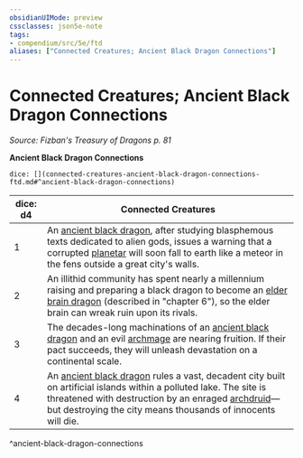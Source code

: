 ```yaml
---
obsidianUIMode: preview
cssclasses: json5e-note
tags:
- compendium/src/5e/ftd
aliases: ["Connected Creatures; Ancient Black Dragon Connections"]
---
```

# Connected Creatures; Ancient Black Dragon Connections
*Source: Fizban's Treasury of Dragons p. 81* 

**Ancient Black Dragon Connections**

`dice: [](connected-creatures-ancient-black-dragon-connections-ftd.md#^ancient-black-dragon-connections)`

| dice: d4 | Connected Creatures |
|----------|---------------------|
| 1 | An [ancient black dragon](2-Mechanics/CLI/bestiary/dragon/ancient-black-dragon.md), after studying blasphemous texts dedicated to alien gods, issues a warning that a corrupted [planetar](2-Mechanics/CLI/bestiary/celestial/planetar.md) will soon fall to earth like a meteor in the fens outside a great city's walls. |
| 2 | An illithid community has spent nearly a millennium raising and preparing a black dragon to become an [elder brain dragon](2-Mechanics/CLI/bestiary/aberration/elder-brain-dragon-ftd.md) (described in "chapter 6"), so the elder brain can wreak ruin upon its rivals. |
| 3 | The decades-long machinations of an [ancient black dragon](2-Mechanics/CLI/bestiary/dragon/ancient-black-dragon.md) and an evil [archmage](2-Mechanics/CLI/bestiary/humanoid/archmage.md) are nearing fruition. If their pact succeeds, they will unleash devastation on a continental scale. |
| 4 | An [ancient black dragon](2-Mechanics/CLI/bestiary/dragon/ancient-black-dragon.md) rules a vast, decadent city built on artificial islands within a polluted lake. The site is threatened with destruction by an enraged [archdruid](2-Mechanics/CLI/bestiary/humanoid/archdruid-mpmm.md)—but destroying the city means thousands of innocents will die. |
^ancient-black-dragon-connections